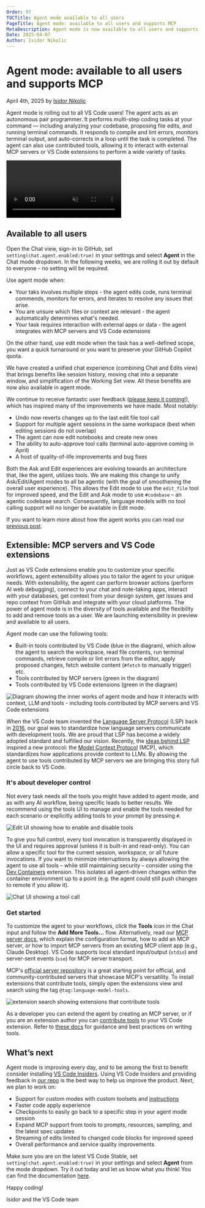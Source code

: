 ```yaml
---
Order: 97
TOCTitle: Agent mode available to all users
PageTitle: Agent mode: available to all users and supports MCP
MetaDescription: Agent mode is now available to all users and supports MCP.
Date: 2025-04-07
Author: Isidor Nikolic
---
```


# Agent mode: available to all users and supports MCP

April 4th, 2025 by [Isidor Nikolic](https://github.com/isidorn)

Agent mode is rolling out to all VS Code users! The agent acts as an autonomous pair programmer. It performs multi-step coding tasks at your command — including analyzing your codebase, proposing file edits, and running terminal commands. It responds to compile and lint errors, monitors terminal output, and auto-corrects in a loop until the task is completed. The agent can also use contributed tools, allowing it to interact with external MCP servers or VS Code extensions to perform a wide variety of tasks.

<video src="agent-mode.mp4" title="Agent mode" autoplay muted controls></video>

## Available to all users

Open the Chat view, sign-in to GitHub, set `setting(chat.agent.enabled:true)` in your settings and select **Agent** in the Chat mode dropdown. In the following weeks, we are rolling it out by default to everyone - no setting will be required.

Use agent mode when:
* Your taks involves multiple steps - the agent edits code, runs terminal commends, monitors for errors, and iterates to resolve any issues that arise.
* You are unsure which files or context are relevant - the agent automatically determines what's needed.
* Your task requires interaction with external apps or data - the agent integrates with MCP servers and VS Code extensions

On the other hand, use edit mode when the task has a well-defined scope, you want a quick turnaround or you want to preserve your GitHub Copilot quota.

We have created a unified chat experience (combining Chat and Edits view) that brings benefits like session history, moving chat into a separate window, and simplification of the Working Set view. All these benefits are now also available in agent mode.

<large screenshot of agent mode with applied changes>

We continue to receive fantastic user feedback ([please keep it coming!]( http://github.com/microsoft/vscode-copilot-release/issues/)), which has inspired many of the improvements we have made. Most notably:
* Undo now reverts changes up to the last edit file tool call
* Support for multiple agent sessions in the same workspace (best when editing sessions do not overlap)
* The agent can now edit notebooks and create new ones
* The ability to auto-approve tool calls (terminal auto-approve coming in April)
* A host of quality-of-life improvements and bug fixes

Both the Ask and Edit experiences are evolving towards an architecture that, like the agent, utilizes tools. We are making this change to unify Ask/Edit/Agent modes to all be agentic (with the goal of smoothening the overall user experience). This allows the Edit mode to use the `edit_file` tool for improved speed, and the Edit and Ask mode to use `#codebase` – an agentic codebase search. Consequently, language models with no tool calling support will no longer be available in Edit mode.

If you want to learn more about how the agent works you can read our [previous post]( https://code.visualstudio.com/blogs/2025/02/24/introducing-copilot-agent-mode).

## Extensible: MCP servers and VS Code extensions

Just as VS Code extensions enable you to customize your specific workflows, agent extensibility allows you to tailor the agent to your unique needs. With extensibility, the agent can perform browser actions (perform AI web debugging), connect to your chat and note-taking apps, interact with your databases, get context from your design system, get issues and repo context from GitHub and integrate with your cloud platforms. The power of agent mode is in the diversity of tools available and the flexibility to add and remove tools as a user. We are launching extensibility in preview and available to all users.

Agent mode can use the following tools:
* Built-in tools contributed by VS Code (blue in the diagram), which allow the agent to search the workspace, read file contents, run terminal commands, retrieve compile or lint errors from the editor, apply proposed changes, fetch website content (`#fetch` to manually trigger) etc.
* Tools contributed by MCP servers (green in the diagram)
* Tools contributed by VS Code extensions (green in the diagram)

![Diagram showing the inner works of agent mode and how it interacts with context, LLM and tools - including tools contributed by MCP servers and VS Code extensions](diagram.png)

When the VS Code team invented the [Language Server Protocol](https://microsoft.github.io/language-server-protocol/) (LSP) back in [2016](https://code.visualstudio.com/blogs/2016/06/27/common-language-protocol#_any-language-any-tool), our goal was to standardize how language servers communicate with development tools. We are proud that LSP has become a widely adopted standard and fulfilled our vision. Recently, the [ideas behind LSP]( https://x.com/dsp_/status/1897821339332882617) inspired a new protocol: the [Model Context Protocol](https://modelcontextprotocol.io/introduction) (MCP), which standardizes how applications provide context to LLMs. By allowing the agent to use tools contributed by MCP servers we are bringing this story full circle back to VS Code.

### It's about developer control

Not every task needs all the tools you might have added to agent mode, and as with any AI workflow, being specific leads to better results. We recommend using the tools UI to manage and enable the tools needed for each scenario or explicitly adding tools to your prompt by pressing `#`.

![Edit UI showing how to enable and disable tools](tools-ui.png)

To give you full control, every tool invocation is transparently displayed in the UI and requires approval (unless it is built-in and read-only). You can allow a specific tool for the current session, workspace, or all future invocations. If you want to minimize interruptions by always allowing the agent to use all tools – while still maintaining security – consider using the [Dev Containers](https://marketplace.visualstudio.com/items?itemName=ms-vscode-remote.remote-containers) extension. This isolates all agent-driven changes within the container environment up to a point (e.g. the agent could still push changes to remote if you allow it).

![Chat UI showing a tool call](tool-call.png)

### Get started

To customize the agent to your workflows, click the **Tools** icon in the Chat input and follow the **Add More Tools…** flow. Alternatively, read our [MCP server docs](https://aka.ms/vscode-add-mcp), which explain the configuration format, how to add an MCP server, or how to import MCP servers from an existing MCP client app (e.g., Claude Desktop). VS Code supports local standard input/output (`stdio`) and server-sent events (`sse`) for MCP server transport.

MCP's [official server repository](https://github.com/modelcontextprotocol/servers) is a great starting point for official, and community-contributed servers that showcase MCP's versatility. To install extensions that contribute tools, simply open the extensions view and search using the tag `@tag:language-model-tools`.

![extension search showing extensions that contribute tools](tool-extensions.png)

As a developer you can extend the agent by creating an MCP server, or if you are an extension author you can [contribute tools]( https://marketplace.visualstudio.com/search?term=%40tag%3Alanguage-model-tools&target=VSCode&category=All%20categories&sortBy=Relevance) to your VS Code extension. Refer to [these docs](https://code.visualstudio.com/docs/copilot/copilot-extensibility-overview) for guidance and best practices on writing tools.

## What’s next

Agent mode is improving every day, and to be among the first to benefit consider installing [VS Code Insiders]( https://code.visualstudio.com/insiders/). Using VS Code Insiders and providing feedback in [our repo](http://github.com/microsoft/vscode-copilot-release/issues/) is the best way to help us improve the product. Next, we plan to work on:
* Support for custom modes with custom toolsets and [instructions]( https://code.visualstudio.com/docs/copilot/copilot-customization)
* Faster code apply experience
* Checkpoints to easily go back to a specific step in your agent mode session
* Expand MCP support from tools to prompts, resources, sampling, and the latest spec updates
* Streaming of edits limited to changed code blocks for improved speed
* Overall performance and service quality improvements

Make sure you are on the latest VS Code Stable, set `setting(chat.agent.enabled:true)` in your settings and select **Agent** from the mode dropdown. Try it out today and let us know what you think! You can find the documentation [here](https://aka.ms/vscode-copilot-agent).

Happy coding!

Isidor and the VS Code team
